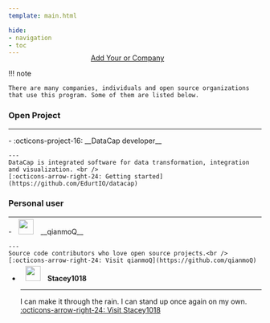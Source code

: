 ```yaml
---
template: main.html

hide:
- navigation
- toc
---
```


<style>
.md-typeset h1 {
  text-align: center;
  font-weight: 1000;
}
</style>

<div class="font-center" style="text-align: center; margin-top: -20px; margin-left: -30px;">
  <a href="https://github.com/EdurtIO/datacap/blob/master/docs/docs/powered_by.md"> <i class="fa fa-plus"> </i> Add Your or Company</a>
</div>

!!! note

    There are many companies, individuals and open source organizations that use this program. Some of them are listed below.

### Open Project

---

<div class="grid cards" markdown>
- :octicons-project-16: __DataCap developer__

    ---
    DataCap is integrated software for data transformation, integration and visualization. <br />
    [:octicons-arrow-right-24: Getting started](https://github.com/EdurtIO/datacap)
</div>

### Personal user

---

<div class="grid cards" markdown>
- <img src="https://avatars.githubusercontent.com/u/20521442?v=4" width="30" style="margin: -10px 10px;" /> __qianmoQ__

    ---
    Source code contributors who love open source projects.<br />
    [:octicons-arrow-right-24: Visit qianmoQ](https://github.com/qianmoQ)

- <img src="https://avatars.githubusercontent.com/u/20924820?v=4" width="30" style="margin: -10px 10px;" /> __<span>Stacey1018</span>__

    ---
    I can make it through the rain. I can stand up once again on my own.<br />
    [:octicons-arrow-right-24: Visit Stacey1018](https://github.com/Stacey1018)
</div>
